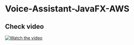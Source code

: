# Voice-Assistant-JavaFX-AWS
## Check video
[![Watch the video](https://drive.google.com/uc?export=download&id=19-y5xz4w-5_uUSz2CoLhEMOeNxwcG3qA)](https://drive.google.com/uc?export=download&id=1zSQS__Wlq5XKtz8mNTEenIPxP05LtnAj)

